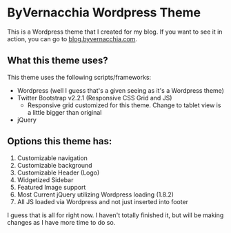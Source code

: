 # ByVernacchia Wordpress Theme
This is a Wordpress theme that I created for my blog. If you want to see it in action, you can go to [blog.byvernacchia.com](http://blog.byvernacchia.com).

## What this theme uses?
This theme uses the following scripts/frameworks:
* Wordpress (well I guess that's a given seeing as it's a Wordpress theme)
* Twitter Bootstrap v2.2.1 (Responsive CSS Grid and JS)
  * Responsive grid customized for this theme. Change to tablet view is a little bigger than original
* jQuery

## Options this theme has:
1. Customizable navigation
2. Customizable background
3. Customizable Header (Logo)
4. Widgetized Sidebar
5. Featured Image support
6. Most Current jQuery utilizing Wordpress loading (1.8.2)
7. All JS loaded via Wordpress and not just inserted into footer

I guess that is all for right now. I haven't totally finished it, but will be making changes as I have more time to do so.
